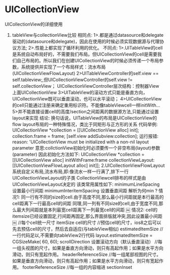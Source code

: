 # UICollectionView
UICollectionView的详细使用
1. tableView与collectionView比较
    相同点:
    1>.都是通过datasource和delegate驱动的(datasource和delegate)，因此在使用的时候必须实现数据源与代理协议方法;
    2>.性能上都实现了循环利用的优化。
    不同点:
    1>.UITableView的cell是系统自动布局好的，不需要我们布局。但UICollectionView的cell是需要我们自己布局的。所以我们在创建UICollectionView的时候必须传递一个布局参数，系统提供并实现了一个布局样式：流水布局(UICollectionViewFlowLayout)
    2>UITableViewController的self.view == self.tableview;,但UICollectionViewController的self.view != self.collectionView；
UICollectionViewController层次结构：控制器View 上面UICollectionView
3>UITableView的滚动方式只能是垂直方向， UICollectionView既可以垂直滚动，也可以水平滚动；
4>UICollectionView的cell只能通过注册来确定重用标识符。不能像tableViewcell一样initWith...
5>并不能直接设置cell的高度/section之间距离的数据源方法,只能通过设置layout来实现
结论: 换句话说，UITableView的布局是UICollectionView的flow layout布局的一种特殊情况，类比于同矩形与正方形的关系
代码举例:
UICollectionView *collection = [[UICollectionView alloc] init];
collection.frame = frame;
[self.view addSubview:collection];
运行报错:
reason: 'UICollectionView must be initialized with a non-nil layout parameter
意思:collctionView初始化时必须要传一个非空布局(layout)参数(parameter)
因此初始化方法如下:
UICollectionView *collection = [[UICollectionView alloc] initWithFrame:frame collectionViewLayout:[[UICollectionViewFlowLayout alloc] init]];
2.UICollectionViewFlowLayout
系统自定义布局,流水布局,即:像流水一样一行满了,排下一行
UICollectionViewLayout的子类
CollectionViewcell排布的样式是由UICollectionViewLayout决定的
该类常用属性如下:
minimumLineSpacing  设置最小行间距
minimumInteritemSpacing 设置垂直间距
解析为何min ?
情况1:
同一行有不同的size的cell.由于高度不同,那么最小行间距就是本行最高的cell距离下一行最高cell的间距
同理,同一列有不同size的cell,由于宽度不同,那么最大列间距就是本列最宽cell距离下一列最宽cell的间距
￼
情况2:
cell的itemsize已经设置固定,行间距再固定,那么界面排版就冲突,因此设置最小间距
￼
//每个cell统一尺寸
itemSize cell的尺寸
//预估cell的尺寸，ios8之后可以先去预估cell的尺寸，然后去自适应(与tableView相似)
estimatedItemSize
//一行代码足以,不需要向tableView2行代码
layout.estimatedItemSize = CGSizeMake( 60, 60);
scrollDirection 设置滚动方向（默认垂直滚动）
//每一组头视图的尺寸。如果是垂直方向滑动，则只有高起作用；如果是水平方向滑动，则只有宽起作用。
headerReferenceSize
//每一组尾部视图的尺寸。如果是垂直方向滑动，则只有高起作用；如果是水平方向滑动，则只有宽起作用。
footerReferenceSize
//每一组的内容缩进
sectionInset


